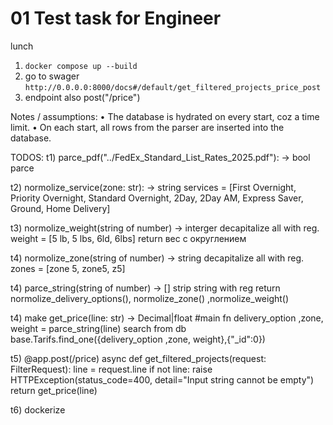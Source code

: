 # 01 Test task for Engineer

lunch

1.  `docker compose up --build`
2.  go to swager `http://0.0.0.0:8000/docs#/default/get_filtered_projects_price_post`
3.  endpoint also post("/price")

Notes / assumptions:
• The database is hydrated on every start, coz a time limit.
• On each start, all rows from the parser are inserted into the database.

TODOS:
t1) parce_pdf("../FedEx_Standard_List_Rates_2025.pdf"): -> bool
parce

t2) normolize_service(zone: str): -> string
services = [First Overnight, Priority Overnight, Standard Overnight, 2Day, 2Day AM, Express Saver, Ground, Home Delivery]

t3) normolize_weight(string of number) -> interger
decapitalize all with reg.
weight = [5 lb, 5 lbs, 6ld, 6lbs]
return вес с округлением

t4) normolize_zone(string of number) -> string
decapitalize all with reg.
zones = [zone 5, zone5, z5]

t4) parce_string(string of number) -> []
strip string with reg
return normolize_delivery_options(), normolize_zone() ,normolize_weight()

t4) make get_price(line: str) -> Decimal|float
#main fn
delivery_option ,zone, weight = parce_string(line)
search from db base.Tarifs.find_one({delivery_option ,zone, weight},{"\_id":0})

t5) @app.post(/price)
async def get_filtered_projects(request: FilterRequest):
line = request.line
if not line:
raise HTTPException(status_code=400, detail="Input string cannot be empty")
return get_price(line)

t6) dockerize
